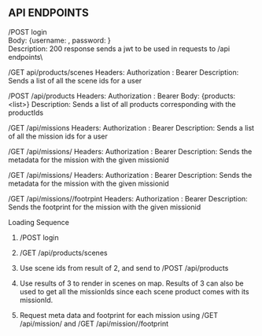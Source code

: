 API ENDPOINTS
-------------
/POST login\
Body: {username: <string>, password: <string>}\
Description: 200 response sends a jwt to be used in requests to /api endpoints\\
  
/GET api/products/scenes
Headers:
  Authorization : Bearer <token>
Description:
  Sends a list of all the scene ids for a user

/POST /api/products
Headers:
  Authorization : Bearer <token>
Body:
  {products: <list<productIds>>}
Description:
  Sends a list of all products corresponding with the productIds

/GET /api/missions
Headers:
  Authorization : Bearer <token>
Description:
  Sends a list of all the mission ids for a user
  
/GET /api/missions/<missionId>
Headers:
  Authorization : Bearer <token>
Description:
  Sends the metadata for the mission with the given missionid
  
/GET /api/missions/<missionId>
Headers:
  Authorization : Bearer <token>
Description:
  Sends the metadata for the mission with the given missionid
  
/GET /api/missions/<missionId>/footrpint
Headers:
  Authorization : Bearer <token>
Description:
  Sends the footprint for the mission with the given missionid

Loading Sequence
1. /POST login
  
2. /GET /api/products/scenes
  
3. Use scene ids from result of 2, and send to /POST /api/products
  
4. Use results of 3 to render in scenes on map. Results of 3 can also be used to get all the missionIds since each scene product comes with its missionId.
  
5. Request meta data and footprint for each mission using /GET /api/mission/<missionid> and /GET /api/mission/<missionid>/footprint
  
